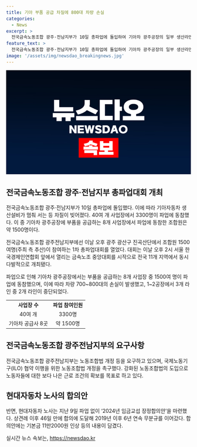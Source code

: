 ```yaml
---
title: 기아 부품 공급 차질에 800대 차량 손실
categories:
  - News
excerpt: >
  전국금속노동조합 광주·전남지부가 10일 총파업에 돌입하여 기아차 광주공장의 일부 생산라인이 중단됐다. 차질은 불가피한 상황으로, 전국금속노동조합은 현 통념타임오프 폐기와 노조법 개정을 촉구하기 위해 총파업을 진행 중이다. 파업은 기아차를 비롯한 40여 개 사업장에서 약 3300명이 참여하며 파업된 것으로 알려졌다. 오후 1시 30분부터 오후 9시 30분까지 기아차 1·2공장의 총 3개 생산라인 중 2개 라인이 중단되면서 기아는 약 700~800대의 차량 손실을 예상하고 있다.
feature_text: >
  전국금속노동조합 광주·전남지부가 10일 총파업에 돌입하여 기아차 광주공장의 일부 생산라인이 중단됐다. 차질은 불가피한 상황으로, 전국금속노동조합은 현 통념타임오프 폐기와 노조법 개정을 촉구하기 위해 총파업을 진행 중이다. 파업은 기아차를 비롯한 40여 개 사업장에서 약 3300명이 참여하며 파업된 것으로 알려졌다. 오후 1시 30분부터 오후 9시 30분까지 기아차 1·2공장의 총 3개 생산라인 중 2개 라인이 중단되면서 기아는 약 700~800대의 차량 손실을 예상하고 있다.
image: '/assets/img/newsdao_breakingnews.jpg'
---
```


<p><img src="/assets/img/newsdao_breakingnews.jpg" alt="flaretime 속보" /></p>

<h2 data-ke-size="size26">전국금속노동조합 광주·전남지부 총파업대회 개최</h2>

<p data-ke-size="size16">전국금속노동조합 광주·전남지부가 10일 총파업에 돌입했다. 이에 따라 기아자동차 생산설비가 멈춰 서는 등 차질이 빚어졌다. 40여 개 사업장에서 3300명이 파업에 동참했다. 이 중 기아차 광주공장에 부품을 공급하는 8개 사업장에서 파업에 동참한 조합원은 약 1500명이다. </p>

<p data-ke-size="size16">전국금속노동조합 광주전남지부에선 이날 오후 광주 광산구 진곡산단에서 조합원 1500여명(주최 측 추산)이 참여하는 1차 총파업대회를 열었다. 대회는 이날 오후 2시 서울 한국경제인연합회 앞에서 열리는 금속노조 중앙대회를 시작으로 전국 11개 지역에서 동시다발적으로 개최됐다.</p> 

<p data-ke-size="size16">파업으로 인해 기아차 광주공장에서는 부품을 공급하는 8개 사업장 중 1500여 명이 파업에 동참했으며, 이에 따라 차량 700~800대의 손실이 발생했고, 1~2공장에서 3개 라인 중 2개 라인이 중단되었다.</p>

<table>
    <tr>
        <td style="text-align: center; height: 17px;"><b>사업장 수</b></td>
        <td style="text-align: center; height: 17px;"><b>파업 참여인원</b></td>
    </tr>
    <tr>
        <td style="text-align: center; height: 17px;">40여 개</td>
        <td style="text-align: center; height: 17px;">3300명</td>
    </tr>
    <tr>
        <td style="text-align: center; height: 17px;">기아차 공급사 8곳</td>
        <td style="text-align: center; height: 17px;">약 1500명</td>
    </tr>
</table>

<h2 data-ke-size="size26">전국금속노동조합 광주전남지부의 요구사항</h2>

<p data-ke-size="size16">전국금속노동조합 광주전남지부는 노동조합법 개정 등을 요구하고 있으며, 국제노동기구(ILO) 협약 이행을 위한 노동조합법 개정을 촉구했다. 강화된 노동조합법의 도입으로 노동자들에 대한 보다 나은 근로 조건의 확보를 목표로 하고 있다.</p>

<h2 data-ke-size="size26">현대자동차 노사의 합의안</h2>

<p data-ke-size="size16">반면, 현대자동차 노사는 지난 9일 파업 없이 ‘2024년 임금교섭 장정합의안’을 마련했다. 상견례 이후 46일 만에 합의에 도달해 2019년 이후 6년 연속 무분규를 이어갔다. 합의안에는 기본금 11만2000원 인상 등의 내용이 담겼다.</p>
실시간 뉴스 속보는, <a href="https://newsdao.kr" rel="dofollow">https://newsdao.kr</a>


